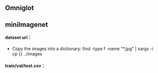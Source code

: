 ## Omniglot
## miniImagenet
#### dataset url：
 * Copy the images into a dictionary: find -type f -name "*.jpg" | xargs -i cp {} ../images
#### train/val/test.csv：
